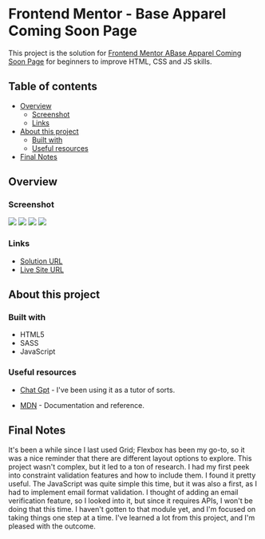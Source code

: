 # Frontend Mentor - Base Apparel Coming Soon Page

This project is the solution for [Frontend Mentor ABase Apparel Coming Soon Page](https://www.frontendmentor.io/challenges/base-apparel-coming-soon-page-5d46b47f8db8a7063f9331a0/hub) for beginners to improve HTML, CSS and JS skills.

## Table of contents

- [Overview](#overview)
  - [Screenshot](#screenshot)
  - [Links](#links)
- [About this project](#about-this-project)
  - [Built with](#built-with)
  - [Useful resources](#useful-resources)
- [Final Notes](#final-notes)

## Overview

### Screenshot

![](/images/Screenshot2023-05-09Desktop.png) ![](/images/Screenshot2023-05-09DesktopActive.png)
![](/images/Screenshot2023-05-09Mobile.png) ![](/images/Screenshot2023-05-09MobileActive.png)

### Links

- [Solution URL](https://github.com/red-jpo/base-apparel-coming-soon-solution)
- [Live Site URL](https://red-jpo.github.io/base-apparel-coming-soon-solution/)

## About this project

### Built with

- HTML5
- SASS
- JavaScript

### Useful resources

- [Chat Gpt](https://chat.openai.com/) - I've been using it as a tutor of sorts.

- [MDN](https://developer.mozilla.org/en-US/) - Documentation and reference.

## Final Notes

It's been a while since I last used Grid; Flexbox has been my go-to, so it was a nice reminder that there are different layout options to explore. This project wasn't complex, but it led to a ton of research. I had my first peek into constraint validation features and how to include them. I found it pretty useful. The JavaScript was quite simple this time, but it was also a first, as I had to implement email format validation. I thought of adding an email verification feature, so I looked into it, but since it requires APIs, I won't be doing that this time. I haven't gotten to that module yet, and I'm focused on taking things one step at a time. I've learned a lot from this project, and I'm pleased with the outcome.
